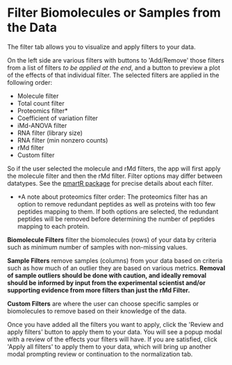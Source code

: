 # Filter Biomolecules or Samples from the Data

The filter tab allows you to visualize and apply filters to your data.

On the left side are various filters with buttons to 'Add/Remove' those filters from a list of filters *to be applied at the end*, and a button to preview a plot of the effects of that individual filter.  The selected filters are applied in the following order:

- Molecule filter
- Total count filter
- Proteomics filter*
- Coefficient of variation filter
- iMd-ANOVA filter
- RNA filter (library size)
- RNA filter (min nonzero counts)
- rMd filter
- Custom filter

So if the user selected the molecule and rMd filters, the app will first apply the molecule filter and then the rMd filter.  Filter options may differ between datatypes.  See the [pmartR package](https://github.com/pmartR/pmartR) for precise details about each filter.

- *A note about proteomics filter order:  The proteomics filter has an option to remove redundant peptides as well as proteins with too few peptides mapping to them.  If both options are selected, the redundant peptides will be removed before determining the number of peptides mapping to each protein.  

**Biomolecule Filters** filter the biomolecules (rows) of your data by criteria such as minimum number of samples with non-missing values.

**Sample Filters** remove samples (columns) from your data based on criteria such as how much of an outlier they are based on various metrics.  **Removal of sample outliers should be done with caution, and ideally removal should be informed by input from the experimental scientist and/or supporting evidence from more filters than just the rMd Filter.**

**Custom Filters** are where the user can choose specific samples or biomolecules to remove based on their knowledge of the data.

Once you have added all the filters you want to apply, click the 'Review and apply filters' button to apply them to your data.  You will see a popup modal with a review of the effects your filters will have.  If you are satisfied, click 'Apply all filters' to apply them to your data, which will bring up another modal prompting review or continuation to the normalization tab.

